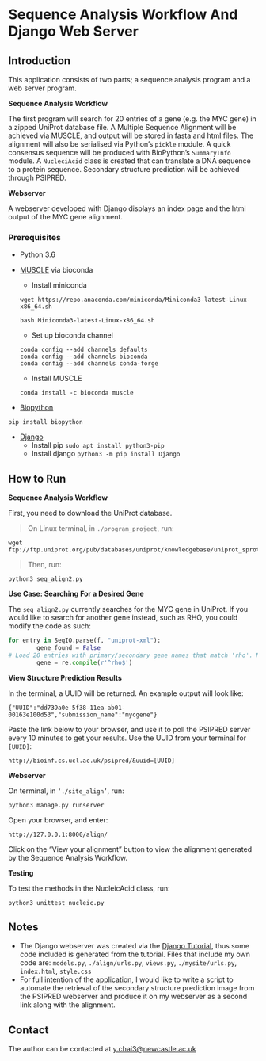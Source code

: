 # Sequence Analysis Workflow And Django Web Server

## Introduction

This application consists of two parts; a sequence analysis program and a web server program.

**Sequence Analysis Workflow**

The first program will search for 20 entries of a gene (e.g. the MYC gene) in a zipped UniProt database file. A Multiple Sequence Alignment will be achieved via MUSCLE, and output will be stored in fasta and html files. The alignment will also be serialised via Python’s `pickle` module. A quick consensus sequence will be produced with BioPython’s `SummaryInfo` module. A `NucleciAcid` class is created that can translate a DNA sequence to a protein sequence. Secondary structure prediction will be achieved through PSIPRED.

**Webserver**

A webserver developed with Django displays an index page and the html output of the MYC gene alignment.

### Prerequisites

  * Python 3.6

* [MUSCLE](https://www.drive5.com/muscle/manual/install.html) via bioconda
  * Install miniconda
  ```
  wget https://repo.anaconda.com/miniconda/Miniconda3-latest-Linux-x86_64.sh
  
  bash Miniconda3-latest-Linux-x86_64.sh
  ```
  * Set up bioconda channel
  ```
  conda config --add channels defaults
  conda config --add channels bioconda
  conda config --add channels conda-forge
  ```
  * Install MUSCLE
  ```
  conda install -c bioconda muscle
  ```
* [Biopython](https://biopython.org/)
```
pip install biopython
```
* [Django](https://www.djangoproject.com/start/)
  * Install pip `sudo apt install python3-pip`
  * Install django `python3 -m pip install Django`

## How to Run
**Sequence Analysis Workflow**

First, you need to download the UniProt database.

>On Linux terminal, in `./program_project`, run:
```
wget ftp://ftp.uniprot.org/pub/databases/uniprot/knowledgebase/uniprot_sprot.xml.gz
```
>Then, run:
```
python3 seq_align2.py
```

**Use Case: Searching For a Desired Gene**

The `seq_align2.py` currently searches for the MYC gene in UniProt. If you would like to search for another gene instead, such as RHO, you could modify the code as such:
```python
for entry in SeqIO.parse(f, "uniprot-xml"):
        gene_found = False
# Load 20 entries with primary/secondary gene names that match 'rho'. May take a while.
        gene = re.compile(r'^rho$')
```

**View Structure Prediction Results**

In the terminal, a UUID will be returned. An example output will look like:
```
{"UUID":"dd739a0e-5f38-11ea-ab01-00163e100d53","submission_name":"mycgene"}
```
Paste the link below to your browser, and use it to poll the PSIPRED server every 10 minutes to get your results. Use the UUID from your terminal for `[UUID]`:
```
http://bioinf.cs.ucl.ac.uk/psipred/&uuid=[UUID]
```

**Webserver**

On terminal, in `‘./site_align’`, run:
```
python3 manage.py runserver
```
Open your browser, and enter:
```
http://127.0.0.1:8000/align/
```

Click on the “View your alignment” button to view the alignment generated by the Sequence Analysis Workflow.

**Testing**

To test the methods in the NucleicAcid class, run:

```
python3 unittest_nucleic.py
```

## Notes

* The Django webserver was created via the [Django Tutorial](https://docs.djangoproject.com/en/3.0/intro/tutorial01/), thus some code included is generated from the tutorial. Files that include my own code are: `models.py`, `./align/urls.py`, `views.py`, `./mysite/urls.py`, `index.html`, `style.css`
* For  full intention of the application, I would like to write a script to automate the retrieval of the secondary structure prediction image from the PSIPRED webserver and produce it on my webserver as a second link along with the alignment.

## Contact

The author can be contacted at y.chai3@newcastle.ac.uk
